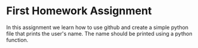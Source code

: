 # First Homework Assignment
In this assignment we learn how to use github and create a simple python file that prints the user's name.
The name should be printed using a python function.
